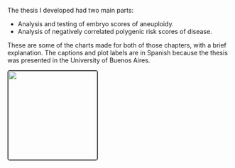 <style>
img.plot {
    width: 200px;
    border: 2px solid #444444;
    border-radius: 5px;
}
</style>

The thesis I developed had two main parts:

- Analysis and testing of embryo scores of aneuploidy.
- Analysis of negatively correlated polygenic risk scores of disease.

These are some of the charts made for both of those chapters, with a brief explanation. The captions and plot labels are in Spanish because the thesis was presented in the University of Buenos Aires.

<img src="densities-monosomy.png" class="plot">
